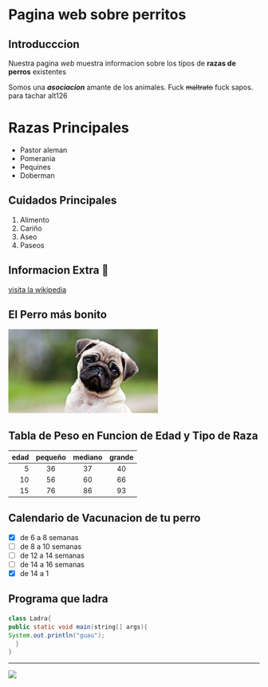 # Pagina web sobre perritos

## Introducccion
Nuestra pagina *web* muestra informacion sobre los tipos de **razas de perros** existentes

Somos una **_asociacion_** amante de los animales. Fuck ~~maltrato~~ fuck sapos. para tachar alt126

# Razas Principales
- Pastor aleman
- Pomerania
- Pequines
- Doberman

## Cuidados Principales
1. Alimento
2. Cariño
3. Aseo
4. Paseos

## Informacion Extra 🐶

[visita la wikipedia](https://es.wikipedia.org/wiki/Canis_familiaris)

## El Perro más bonito

![alt][perro]

[perro]:perro.jpg

## Tabla de Peso en Funcion de Edad y Tipo de Raza

|edad|pequeño|mediano|grande|
|----:|:-----:|:-----:|:----:|
|5|36|37|40|
|10|56|60|66|
|15|76|86|93|

## Calendario de Vacunacion de tu perro

- [x] de 6 a 8 semanas
- [ ] de 8 a 10 semanas
- [ ] de 12 a 14 semanas
- [ ] de 14 a 16 semanas
- [x] de 14 a 1

## Programa que ladra

```java
class Ladra{
public static void main(string[] args){
System.out.println("guau");
  }
}
```

----

<img width="20" src="https://www.google.com/url?sa=i&url=https%3A%2F%2Fwww.mastorrencito.com%2Fperro-grunon-dueno-grunon-mastorrencito-turismo-rural-girona%2F&psig=AOvVaw3L15LSTZNKJghxecuJ7oiW&ust=1637750761855000&source=images&cd=vfe&ved=0CAsQjRxqFwoTCPjzvpqnrvQCFQAAAAAdAAAAABAJ"/>

